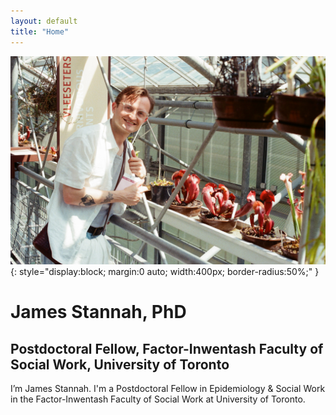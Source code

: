 ```yaml
---
layout: default
title: "Home"
---
```


![James Stannah](assets/images/leiden.jpg){: style="display:block; margin:0 auto; width:400px; border-radius:50%;" }

# James Stannah, PhD
## Postdoctoral Fellow, Factor-Inwentash Faculty of Social Work, University of Toronto

I’m James Stannah. I'm a Postdoctoral Fellow in Epidemiology & Social Work in the Factor-Inwentash Faculty of Social Work at University of Toronto.

